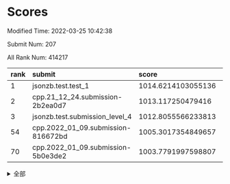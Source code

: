 # Scores

Modified Time: 2022-03-25 10:42:38

Submit Num: 207

All Rank Num: 414217

| rank |               submit               |       score        |       sigma        | pk_num |
| :--- | :--------------------------------- | :----------------- | :----------------- | :----- |
| 1    | jsonzb.test.test_1                 | 1014.6214103055136 | 0.8289420692591242 | 8005   |
| 2    | cpp.21_12_24.submission-2b2ea0d7   | 1013.117250479416  | 0.7896332319565449 | 8006   |
| 3    | jsonzb.test.submission_level_4     | 1012.8055566233813 | 0.7985911076120882 | 8005   |
| 54   | cpp.2022_01_09.submission-816672bd | 1005.3017354849657 | 0.7286075809994936 | 8001   |
| 70   | cpp.2022_01_09.submission-5b0e3de2 | 1003.7791997598807 | 0.7192520883405554 | 8010   |


<details>
<summary>全部</summary>

| rank |                 submit                 |       score        |       sigma        | pk_num |
| :--- | :------------------------------------- | :----------------- | :----------------- | :----- |
| 1    | jsonzb.test.test_1                     | 1014.6214103055136 | 0.8289420692591242 | 8005   |
| 2    | cpp.21_12_24.submission-2b2ea0d7       | 1013.117250479416  | 0.7896332319565449 | 8006   |
| 3    | jsonzb.test.submission_level_4         | 1012.8055566233813 | 0.7985911076120882 | 8005   |
| 4    | gobigger.level_3.submission_level_3_30 | 1011.8353587591146 | 0.775215781669467  | 8006   |
| 5    | gobigger.level_3.submission_level_3_11 | 1011.3533254914672 | 0.7674416537946186 | 8000   |
| 6    | gobigger.level_3.submission_level_3_32 | 1011.0718075787089 | 0.776570795153441  | 8005   |
| 7    | gobigger.level_3.submission_level_3_27 | 1011.0033107033793 | 0.7722157445049553 | 8005   |
| 8    | gobigger.level_3.submission_level_3_22 | 1010.9350375894112 | 0.7598068261149192 | 7997   |
| 9    | gobigger.level_3.submission_level_3_23 | 1010.858571475829  | 0.7805137344772219 | 8007   |
| 10   | gobigger.level_3.submission_level_3_49 | 1010.7395201186101 | 0.7456091721461302 | 8003   |
| 11   | gobigger.level_3.submission_level_3_26 | 1010.6784670193408 | 0.7452497004394302 | 8003   |
| 12   | gobigger.level_3.submission_level_3_25 | 1010.6576248582779 | 0.7582038142075157 | 7999   |
| 13   | gobigger.level_3.submission_level_3_40 | 1010.427796522945  | 0.7511920974423468 | 8000   |
| 14   | gobigger.level_3.submission_level_3_13 | 1010.3334796337446 | 0.7525245703287534 | 8005   |
| 15   | gobigger.level_3.submission_level_3_45 | 1010.3036996358184 | 0.7606091696629107 | 7995   |
| 16   | gobigger.level_3.submission_level_3_5  | 1010.3032403615174 | 0.7693632637855217 | 8008   |
| 17   | gobigger.level_3.submission_level_3_3  | 1010.3015169172413 | 0.7773842294842147 | 7999   |
| 18   | gobigger.level_3.submission_level_3_7  | 1010.2678625625932 | 0.7585705641290847 | 8010   |
| 19   | gobigger.level_3.submission_level_3_36 | 1010.260141552088  | 0.7591246333095423 | 8002   |
| 20   | gobigger.level_3.submission_level_3_34 | 1010.2183125882275 | 0.7491450254424942 | 8004   |
| 21   | gobigger.level_3.submission_level_3_21 | 1010.1988575091909 | 0.756892589106209  | 8002   |
| 22   | gobigger.level_3.submission_level_3_15 | 1010.121850290997  | 0.7741266329801164 | 8004   |
| 23   | gobigger.level_3.submission_level_3_1  | 1010.0338108315417 | 0.7648135850587295 | 8008   |
| 24   | gobigger.level_3.submission_level_3_8  | 1010.0237320350778 | 0.7692713775420003 | 8009   |
| 25   | gobigger.level_3.submission_level_3_14 | 1010.0179184319815 | 0.763501038127462  | 8002   |
| 26   | gobigger.level_3.submission_level_3_43 | 1009.9779831491691 | 0.7571985984179422 | 8008   |
| 27   | gobigger.level_3.submission_level_3_6  | 1009.8421997002152 | 0.7379255507193992 | 8002   |
| 28   | gobigger.level_3.submission_level_3_19 | 1009.8144049568458 | 0.7569886610799239 | 8001   |
| 29   | gobigger.level_3.submission_level_3_28 | 1009.8062272136366 | 0.7578835292301848 | 8004   |
| 30   | gobigger.level_3.submission_level_3_46 | 1009.7675196882731 | 0.7430607510675744 | 8006   |
| 31   | gobigger.level_3.submission_level_3_24 | 1009.7362287055251 | 0.7409055817421522 | 8003   |
| 32   | gobigger.level_3.submission_level_3_16 | 1009.6883716522879 | 0.7737651275216042 | 8002   |
| 33   | gobigger.level_3.submission_level_3_35 | 1009.622211959162  | 0.7802836961657588 | 8004   |
| 34   | gobigger.level_3.submission_level_3_47 | 1009.6173230591619 | 0.7656954408431897 | 8006   |
| 35   | gobigger.level_3.submission_level_3_39 | 1009.5410952820499 | 0.7576037605172576 | 8006   |
| 36   | gobigger.level_3.submission_level_3_42 | 1009.5054001502234 | 0.7511218874328623 | 8011   |
| 37   | gobigger.level_3.submission_level_3_10 | 1009.500941500805  | 0.7446875434333878 | 8008   |
| 38   | gobigger.level_3.submission_level_3_18 | 1009.4710415887263 | 0.7615411737752276 | 8003   |
| 39   | gobigger.level_3.submission_level_3_9  | 1009.4223120398945 | 0.7440582018331192 | 8000   |
| 40   | gobigger.level_3.submission_level_3_2  | 1009.3672623527061 | 0.7434956361634638 | 8005   |
| 41   | gobigger.level_3.submission_level_3_4  | 1009.3631714322042 | 0.7538222001858997 | 8006   |
| 42   | gobigger.level_3.submission_level_3_12 | 1009.3154962377126 | 0.7451506733064027 | 8011   |
| 43   | gobigger.level_3.submission_level_3_33 | 1009.2352387286418 | 0.7468476217887406 | 8009   |
| 44   | gobigger.level_3.submission_level_3_20 | 1009.0697887204539 | 0.7540587276456419 | 8002   |
| 45   | gobigger.level_3.submission_level_3_37 | 1008.9279283998569 | 0.7718437570818585 | 8004   |
| 46   | gobigger.level_3.submission_level_3_29 | 1008.7840036858618 | 0.758264576935795  | 8004   |
| 47   | gobigger.level_3.submission_level_3_31 | 1008.5557000093931 | 0.7376104144794723 | 8007   |
| 48   | gobigger.level_3.submission_level_3_44 | 1008.4763857150523 | 0.7366972688926979 | 8010   |
| 49   | gobigger.level_3.submission_level_3_48 | 1008.4610499534966 | 0.7413333619999855 | 8004   |
| 50   | gobigger.level_3.submission_level_3_41 | 1008.355849533866  | 0.7399560188300947 | 8003   |
| 51   | gobigger.level_3.submission_level_3_17 | 1007.8551368506293 | 0.7345077863301683 | 8002   |
| 52   | gobigger.level_3.submission_level_3_38 | 1007.7899029045793 | 0.722391793494766  | 8009   |
| 53   | gobigger.level_3.submission_level_3_0  | 1007.6243966597824 | 0.7286126070594177 | 8012   |
| 54   | cpp.2022_01_09.submission-816672bd     | 1005.3017354849657 | 0.7286075809994936 | 8001   |
| 55   | gobigger.level_1.submission_level_1_14 | 1004.6177824153948 | 0.7278889766930696 | 8003   |
| 56   | gobigger.level_1.submission_level_1_13 | 1004.195328259541  | 0.7038897803380666 | 8001   |
| 57   | gobigger.level_1.submission_level_1_36 | 1004.1550701832506 | 0.7333959184674229 | 8009   |
| 58   | gobigger.level_1.submission_level_1_2  | 1004.1005102288746 | 0.6990414083667873 | 8007   |
| 59   | gobigger.level_1.submission_level_1_28 | 1004.0973018716263 | 0.7150273449721967 | 8005   |
| 60   | gobigger.level_1.submission_level_1_23 | 1004.0942783554843 | 0.7175064846435916 | 8004   |
| 61   | gobigger.level_1.submission_level_1_7  | 1004.0269421074689 | 0.7112865859972939 | 8007   |
| 62   | gobigger.level_1.submission_level_1_16 | 1003.9946277688313 | 0.7139088921105213 | 8004   |
| 63   | gobigger.level_1.submission_level_1_47 | 1003.9584678011461 | 0.7143205098060339 | 8009   |
| 64   | gobigger.level_1.submission_level_1_19 | 1003.939856512147  | 0.7104598781978047 | 8003   |
| 65   | gobigger.level_1.submission_level_1_29 | 1003.9018635163898 | 0.7071805257037048 | 8007   |
| 66   | gobigger.level_1.submission_level_1_12 | 1003.882471746229  | 0.7187589597564992 | 8003   |
| 67   | gobigger.level_1.submission_level_1_39 | 1003.8695332763828 | 0.7214120656562311 | 8009   |
| 68   | gobigger.level_1.submission_level_1_45 | 1003.848187059882  | 0.7108550674265179 | 8003   |
| 69   | gobigger.level_1.submission_level_1_6  | 1003.8009363562512 | 0.7192165116219963 | 8002   |
| 70   | cpp.2022_01_09.submission-5b0e3de2     | 1003.7791997598807 | 0.7192520883405554 | 8010   |
| 71   | gobigger.level_1.submission_level_1_46 | 1003.7599926800608 | 0.7176441996123728 | 8003   |
| 72   | gobigger.level_1.submission_level_1_8  | 1003.7584460049059 | 0.7238894267257135 | 8009   |
| 73   | gobigger.level_1.submission_level_1_44 | 1003.7278251224519 | 0.708333977539907  | 8004   |
| 74   | gobigger.level_1.submission_level_1_35 | 1003.725044315602  | 0.7151188263287572 | 8008   |
| 75   | gobigger.level_1.submission_level_1_0  | 1003.7237787028482 | 0.7087090857022207 | 8006   |
| 76   | gobigger.level_1.submission_level_1_21 | 1003.6119043393254 | 0.7087938327988617 | 8002   |
| 77   | gobigger.level_1.submission_level_1_34 | 1003.5914362683817 | 0.7110032028089028 | 7998   |
| 78   | gobigger.level_1.submission_level_1_27 | 1003.3632323486546 | 0.705200858654447  | 8011   |
| 79   | gobigger.level_1.submission_level_1_49 | 1003.2940034524693 | 0.7221927363470628 | 8008   |
| 80   | gobigger.level_1.submission_level_1_38 | 1003.2651290635888 | 0.707686988106087  | 8005   |
| 81   | gobigger.level_1.submission_level_1_37 | 1003.2362166388913 | 0.7087356093866721 | 8000   |
| 82   | gobigger.level_1.submission_level_1_10 | 1003.1944556654335 | 0.7156618898186209 | 8005   |
| 83   | gobigger.level_1.submission_level_1_4  | 1003.181729769502  | 0.7153633000322838 | 8007   |
| 84   | gobigger.level_1.submission_level_1_31 | 1003.13734765197   | 0.7192152276374187 | 8002   |
| 85   | gobigger.level_1.submission_level_1_30 | 1003.0823407969498 | 0.7208809081892058 | 8006   |
| 86   | gobigger.level_1.submission_level_1_15 | 1003.0600914220438 | 0.7231313729802088 | 8007   |
| 87   | gobigger.level_1.submission_level_1_22 | 1003.0306288965795 | 0.7171586763094415 | 8002   |
| 88   | gobigger.level_1.submission_level_1_5  | 1002.9543081173873 | 0.7115073490981149 | 8006   |
| 89   | gobigger.level_1.submission_level_1_40 | 1002.9478251119863 | 0.7106697765588407 | 8001   |
| 90   | gobigger.level_1.submission_level_1_24 | 1002.936571516236  | 0.719447136050808  | 8003   |
| 91   | gobigger.level_1.submission_level_1_17 | 1002.8195870760624 | 0.7148209337814467 | 8007   |
| 92   | gobigger.level_1.submission_level_1_1  | 1002.783988029293  | 0.7201208028483082 | 8008   |
| 93   | gobigger.level_1.submission_level_1_20 | 1002.78188152767   | 0.7124961064991108 | 8003   |
| 94   | gobigger.level_1.submission_level_1_26 | 1002.7577318077429 | 0.7123827039887791 | 8009   |
| 95   | gobigger.level_1.submission_level_1_3  | 1002.6265579775397 | 0.7130046421236327 | 8005   |
| 96   | gobigger.level_1.submission_level_1_41 | 1002.6134173738684 | 0.719148257383676  | 8002   |
| 97   | gobigger.level_1.submission_level_1_33 | 1002.6114419849947 | 0.7110524780776245 | 8001   |
| 98   | gobigger.level_1.submission_level_1_42 | 1002.6066484461865 | 0.7225556812304857 | 8005   |
| 99   | gobigger.level_1.submission_level_1_18 | 1002.6047358889863 | 0.7110889847766348 | 8000   |
| 100  | gobigger.level_1.submission_level_1_25 | 1002.5750880226913 | 0.7029457164673087 | 8004   |
| 101  | gobigger.level_1.submission_level_1_32 | 1002.5510492048605 | 0.7199380671955998 | 8005   |
| 102  | gobigger.level_1.submission_level_1_11 | 1002.5298206412526 | 0.717390161925482  | 8000   |
| 103  | gobigger.level_1.submission_level_1_9  | 1002.4829928644731 | 0.7039517161682748 | 8005   |
| 104  | gobigger.level_1.submission_level_1_48 | 1002.3920261415491 | 0.7183478021146849 | 8006   |
| 105  | gobigger.level_1.submission_level_1_43 | 1002.1593124273707 | 0.7180374263061589 | 8004   |
| 106  | gobigger.random.submission_random_24   | 997.9535891547132  | 0.7167634232750141 | 8004   |
| 107  | gobigger.random.submission_random_31   | 997.1432415140139  | 0.7123531215357639 | 8003   |
| 108  | gobigger.random.submission_random_35   | 997.0441915010614  | 0.7071746508775727 | 8003   |
| 109  | gobigger.random.submission_random_30   | 997.0081312015368  | 0.709032673846915  | 8004   |
| 110  | gobigger.random.submission_random_13   | 996.9634444075699  | 0.7047848110692011 | 8001   |
| 111  | gobigger.random.submission_random_41   | 996.9189638172785  | 0.7036730775400267 | 8002   |
| 112  | gobigger.random.submission_random_2    | 996.7362303129303  | 0.7142780175418552 | 8002   |
| 113  | gobigger.random.submission_random_47   | 996.7338846828287  | 0.7088752682788833 | 8006   |
| 114  | gobigger.random.submission_random_14   | 996.6381128528027  | 0.7203996347722796 | 8002   |
| 115  | gobigger.random.submission_random_45   | 996.6053565737684  | 0.7207735712935962 | 8004   |
| 116  | gobigger.random.submission_random_16   | 996.5278787767638  | 0.7101684153398962 | 8003   |
| 117  | gobigger.random.submission_random_20   | 996.4678751908933  | 0.7277703810643289 | 8003   |
| 118  | gobigger.random.submission_random_21   | 996.4338686975924  | 0.6969501358108235 | 8004   |
| 119  | gobigger.random.submission_random_43   | 996.3628975803182  | 0.6945789779673002 | 7998   |
| 120  | gobigger.random.submission_random_4    | 996.340682784629   | 0.7113665398377667 | 8008   |
| 121  | gobigger.random.submission_random_12   | 996.297189568801   | 0.7105034732092718 | 7999   |
| 122  | gobigger.random.submission_random_40   | 996.274554128214   | 0.7105796142971734 | 8007   |
| 123  | gobigger.random.submission_random_49   | 996.2737314115841  | 0.7126527749535088 | 8005   |
| 124  | gobigger.random.submission_random_15   | 996.235163828723   | 0.7074269528976606 | 8001   |
| 125  | gobigger.random.submission_random_19   | 996.1963270579405  | 0.7154017725256782 | 8004   |
| 126  | gobigger.random.submission_random_27   | 996.1423340171633  | 0.7039945882707421 | 8008   |
| 127  | gobigger.random.submission_random_18   | 996.1167164611161  | 0.7068123723668853 | 8008   |
| 128  | gobigger.random.submission_random_48   | 996.1139532462091  | 0.6959312466334993 | 8008   |
| 129  | gobigger.random.submission_random_5    | 996.0772057603333  | 0.7051439387791936 | 8006   |
| 130  | gobigger.random.submission_random_28   | 996.0565731899068  | 0.7179786629038201 | 8001   |
| 131  | gobigger.random.submission_random_1    | 996.0045341540996  | 0.7111671231955483 | 8004   |
| 132  | gobigger.random.submission_random_33   | 995.9625529086314  | 0.7126122227612733 | 8003   |
| 133  | gobigger.random.submission_random_7    | 995.9160266648918  | 0.7176673102066753 | 8006   |
| 134  | gobigger.random.submission_random_42   | 995.7948400589466  | 0.7044039999608617 | 8003   |
| 135  | gobigger.random.submission_random_39   | 995.787534251853   | 0.7302226198918306 | 8007   |
| 136  | gobigger.random.submission_random_46   | 995.7388513612282  | 0.7088859070365165 | 8004   |
| 137  | gobigger.random.submission_random_23   | 995.6802172927045  | 0.706590076461193  | 8006   |
| 138  | gobigger.random.submission_random_11   | 995.5950302347745  | 0.7078389874704648 | 8005   |
| 139  | gobigger.random.submission_random_10   | 995.5535346277154  | 0.7203248908237357 | 8002   |
| 140  | gobigger.random.submission_random_26   | 995.5294284815114  | 0.7115482229551466 | 8005   |
| 141  | gobigger.random.submission_random_25   | 995.4983232697584  | 0.707949099176364  | 8005   |
| 142  | gobigger.random.submission_random_22   | 995.4979032707333  | 0.7005775596411704 | 8007   |
| 143  | gobigger.random.submission_random_44   | 995.4596435879782  | 0.7191418137506135 | 8005   |
| 144  | gobigger.random.submission_random_17   | 995.395333467985   | 0.7094050877296262 | 7997   |
| 145  | gobigger.random.submission_random_8    | 995.3770666032867  | 0.7048713846874063 | 8006   |
| 146  | gobigger.random.submission_random_38   | 995.3308562764105  | 0.7213946491911513 | 8004   |
| 147  | gobigger.random.submission_random_3    | 995.3175482760258  | 0.700223639074159  | 8002   |
| 148  | gobigger.random.submission_random_29   | 995.3038906417889  | 0.7140816949447988 | 8002   |
| 149  | gobigger.random.submission_random_32   | 995.2717262206637  | 0.7341284712494126 | 8005   |
| 150  | gobigger.random.submission_random_0    | 995.2527716547456  | 0.7248088718236814 | 7998   |
| 151  | gobigger.random.submission_random_37   | 995.2424666373315  | 0.697540375457439  | 8003   |
| 152  | gobigger.level_2.submission_level_2_6  | 994.9315624885492  | 0.730006981260384  | 8004   |
| 153  | gobigger.random.submission_random_36   | 994.8972575962598  | 0.7270684322187538 | 8006   |
| 154  | gobigger.random.submission_random_9    | 994.8358059872138  | 0.714239765272137  | 8007   |
| 155  | gobigger.random.submission_random_34   | 994.3971767604097  | 0.718587111164215  | 8001   |
| 156  | gobigger.level_2.submission_level_2_4  | 994.109097828597   | 0.7297611733883376 | 8001   |
| 157  | gobigger.random.submission_random_6    | 993.9897994912928  | 0.7365564977083146 | 8003   |
| 158  | gobigger.level_2.submission_level_2_22 | 993.6242734582696  | 0.7372092613567847 | 8006   |
| 159  | gobigger.level_2.submission_level_2_48 | 993.5573881642367  | 0.744190354315562  | 8003   |
| 160  | gobigger.level_2.submission_level_2_46 | 993.4352256688707  | 0.7567605879161833 | 8008   |
| 161  | gobigger.level_2.submission_level_2_23 | 993.3546888567533  | 0.7335199639808352 | 8002   |
| 162  | gobigger.level_2.submission_level_2_19 | 993.26802215177    | 0.7424686609692359 | 8003   |
| 163  | gobigger.level_2.submission_level_2_10 | 993.2409024734364  | 0.7401286071072234 | 8003   |
| 164  | gobigger.level_2.submission_level_2_21 | 993.220968718545   | 0.7338409836005014 | 8003   |
| 165  | gobigger.level_2.submission_level_2_32 | 993.132728129615   | 0.7352310685580659 | 8003   |
| 166  | gobigger.level_2.submission_level_2_28 | 993.0219508068997  | 0.7304292825762215 | 8003   |
| 167  | gobigger.level_2.submission_level_2_47 | 992.9479791300136  | 0.7536080452180747 | 7998   |
| 168  | gobigger.level_2.submission_level_2_42 | 992.8829750307337  | 0.7489608310754424 | 8001   |
| 169  | gobigger.level_2.submission_level_2_31 | 992.8542335467106  | 0.7454866989826375 | 8002   |
| 170  | gobigger.level_2.submission_level_2_8  | 992.8530979736873  | 0.7442235869949142 | 8005   |
| 171  | gobigger.level_2.submission_level_2_49 | 992.8468073709467  | 0.7581664604554409 | 8004   |
| 172  | gobigger.level_2.submission_level_2_2  | 992.7967383470377  | 0.7569839750199012 | 8001   |
| 173  | gobigger.level_2.submission_level_2_20 | 992.6108967386742  | 0.7472731181983643 | 8004   |
| 174  | gobigger.level_2.submission_level_2_41 | 992.5171187034157  | 0.7314480342192686 | 8004   |
| 175  | gobigger.level_2.submission_level_2_3  | 992.4637177613014  | 0.7370836902319449 | 8004   |
| 176  | gobigger.level_2.submission_level_2_38 | 992.4557695420058  | 0.7369390768457621 | 8005   |
| 177  | gobigger.level_2.submission_level_2_13 | 992.355096685884   | 0.7353169006607285 | 8004   |
| 178  | gobigger.level_2.submission_level_2_34 | 992.3421224705277  | 0.7423173450678566 | 8001   |
| 179  | gobigger.level_2.submission_level_2_29 | 992.3309631883163  | 0.7645348063668441 | 8008   |
| 180  | gobigger.level_2.submission_level_2_24 | 992.3121179377773  | 0.7456188545388325 | 8006   |
| 181  | gobigger.level_2.submission_level_2_37 | 992.2968425052798  | 0.7310471181688329 | 8003   |
| 182  | gobigger.level_2.submission_level_2_26 | 992.2935915253047  | 0.7510350907851552 | 8000   |
| 183  | gobigger.level_2.submission_level_2_27 | 992.219776525633   | 0.7593132774025386 | 8005   |
| 184  | gobigger.level_2.submission_level_2_18 | 992.1410474700726  | 0.7638163015306789 | 8004   |
| 185  | gobigger.level_2.submission_level_2_45 | 992.1117597293236  | 0.7415961805165096 | 8006   |
| 186  | gobigger.level_2.submission_level_2_30 | 992.0632644187913  | 0.7398804245410366 | 8007   |
| 187  | gobigger.level_2.submission_level_2_1  | 992.0450566637919  | 0.74722365721086   | 8001   |
| 188  | gobigger.level_2.submission_level_2_16 | 991.9854044237446  | 0.7354811566423155 | 8012   |
| 189  | gobigger.level_2.submission_level_2_33 | 991.9785113643261  | 0.7505426953254175 | 8001   |
| 190  | gobigger.level_2.submission_level_2_5  | 991.7830889041827  | 0.7343690662564011 | 8002   |
| 191  | gobigger.level_2.submission_level_2_36 | 991.756465382839   | 0.7623625485847434 | 8003   |
| 192  | gobigger.level_2.submission_level_2_7  | 991.7462098741053  | 0.7770332288396707 | 8004   |
| 193  | gobigger.level_2.submission_level_2_9  | 991.7359614789152  | 0.7288169089761708 | 8008   |
| 194  | gobigger.level_2.submission_level_2_35 | 991.629914115812   | 0.752428339788123  | 8002   |
| 195  | gobigger.level_2.submission_level_2_43 | 991.6168557972563  | 0.7431305985662556 | 8001   |
| 196  | gobigger.level_2.submission_level_2_0  | 991.589486620557   | 0.7533923415593747 | 8003   |
| 197  | gobigger.level_2.submission_level_2_15 | 991.44467550011    | 0.7419945424620374 | 8002   |
| 198  | gobigger.level_2.submission_level_2_44 | 991.3994389314993  | 0.7784102778238672 | 8006   |
| 199  | gobigger.level_2.submission_level_2_40 | 991.3068637784279  | 0.7540721578018702 | 8002   |
| 200  | gobigger.level_2.submission_level_2_39 | 991.2126038528093  | 0.7593828242841616 | 8004   |
| 201  | gobigger.level_2.submission_level_2_14 | 991.206025501629   | 0.7710591531880266 | 8006   |
| 202  | gobigger.level_2.submission_level_2_12 | 990.9055109838325  | 0.7670695971944761 | 8001   |
| 203  | gobigger.level_2.submission_level_2_11 | 990.8909978356278  | 0.7425036654021505 | 8002   |
| 204  | gobigger.level_2.submission_level_2_17 | 990.795211116373   | 0.7605430110490581 | 8010   |
| 205  | gobigger.level_2.submission_level_2_25 | 990.7090500624189  | 0.7483084071768198 | 8008   |
| 206  | gobigger.none.submission_none_0        | 979.5079066552627  | 1.2304400684007617 | 8005   |
| 207  | gobigger.none.submission_none_1        | 975.6344093579818  | 1.5321543283368975 | 8002   |

</details>